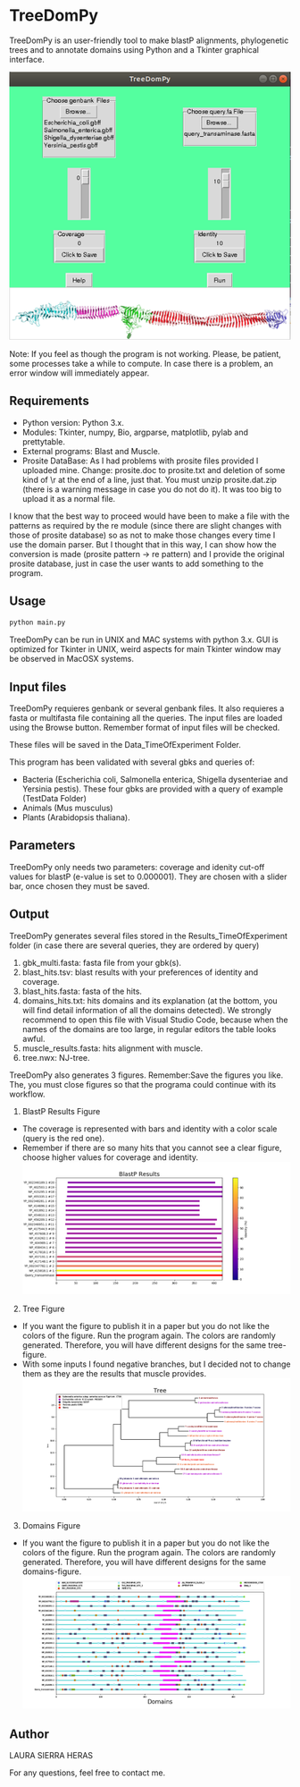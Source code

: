 # TreeDomPy
TreeDomPy is an user-friendly tool to make blastP alignments, phylogenetic trees and to annotate domains using Python and a Tkinter graphical interface.

![alt text](https://raw.githubusercontent.com/Laura-Sierra/TreeDomPy/images/0_window.png)

Note: If you feel as though the program is not working. Please, be patient, some processes take a while to compute. In case there is a problem, an error window will immediately appear.
## Requirements
  - Python version: Python 3.x.
  - Modules: Tkinter, numpy, Bio, argparse, matplotlib, pylab and prettytable.
  - External programs: Blast and Muscle.
  - Prosite DataBase: As I had problems with prosite files provided I uploaded mine. Change: prosite.doc to prosite.txt and deletion of some kind of \r at the end of a line, just that. You must unzip prosite.dat.zip (there is a warning message in case you do not do it). It was too big to upload it as a normal file.

I know that the best way to proceed would have been to make a file with the patterns as required by the re module (since there are slight changes with those of prosite database) so as not to make those changes every time I use the domain parser. But I thought that in this way, I can show how the conversion is made (prosite pattern -> re pattern) and I provide the original prosite database, just in case the user wants to add something to the program.

## Usage

```sh
python main.py
```
TreeDomPy can be run in UNIX and MAC systems with python 3.x. GUI is optimized for Tkinter in UNIX, weird aspects for main Tkinter window may be observed in MacOSX systems.

## Input files
TreeDomPy requieres genbank or several genbank files. It also requieres a fasta or multifasta file containing all the queries. The input files are loaded using the Browse button. Remember format of input files will be checked.

These files will be saved in the Data_TimeOfExperiment Folder.

This program has been validated with several gbks and queries of:
  - Bacteria (Escherichia coli, Salmonella enterica, Shigella dysenteriae and Yersinia pestis). These four gbks are provided with a query of example (TestData Folder)
  - Animals (Mus musculus)
  - Plants (Arabidopsis thaliana).

## Parameters
TreeDomPy only needs two parameters: coverage and idenity cut-off values for blastP (e-value is set to 0.000001). They are chosen with a slider bar, once chosen they must be saved. 

## Output
TreeDomPy generates several files stored in the Results_TimeOfExperiment folder (in case there are several queries, they are ordered by query)
1. gbk_multi.fasta: fasta file from your gbk(s).
2. blast_hits.tsv: blast results with your preferences of identity and coverage.
3. blast_hits.fasta: fasta of the hits.
4. domains_hits.txt: hits domains and its explanation (at the bottom, you will find detail information of all the domains detected). We strongly recommend to open this file with Visual Studio Code, because when the names of the domains are too large, in regular editors the table looks awful.
5. muscle_results.fasta: hits alignment with muscle.
6. tree.nwx: NJ-tree.

TreeDomPy also generates 3 figures.
Remember:Save the figures you like. The, you must close figures so that the programa could continue with its workflow.
1. BlastP Results Figure
  - The coverage is represented with bars and identity with a color scale (query is the red one).
  - Remember if there are so many hits that you cannot see a clear figure, choose higher values for coverage and identity.
![alt text](https://raw.githubusercontent.com/Laura-Sierra/TreeDomPy/images/1_blast.png)
2. Tree Figure

  - If you want the figure to publish it in a paper but you do not like the colors of the figure. Run the program again. The colors are randomly generated. Therefore, you will have different designs for the same tree-figure.
  - With some inputs I found negative branches, but I decided not to change them as they are the results that muscle provides.
![alt text](https://github.com/Laura-Sierra/TreeDomPy/blob/master/images/2_NJtree.png)

3. Domains Figure

  - If you want the figure to publish it in a paper but you do not like the colors of the figure. Run the program again. The colors are randomly generated. Therefore, you will have different designs for the same domains-figure.
![alt text](https://raw.githubusercontent.com/Laura-Sierra/TreeDomPy/images/3_domains.png)


## Author
LAURA SIERRA HERAS

For any questions, feel free to contact me.
